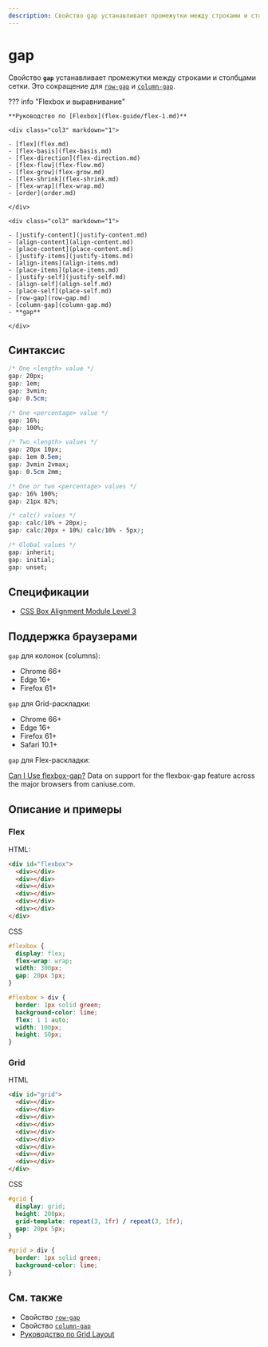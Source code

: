 ```yaml
---
description: Свойство gap устанавливает промежутки между строками и столбцами сетки. Это сокращение для row-gap и column-gap
---
```


# gap

Свойство **`gap`** устанавливает промежутки между строками и столбцами сетки. Это сокращение для [`row-gap`](row-gap.md) и [`column-gap`](column-gap.md).

??? info "Flexbox и выравнивание"

    **Руководство по [Flexbox](flex-guide/flex-1.md)**

    <div class="col3" markdown="1">

    - [flex](flex.md)
    - [flex-basis](flex-basis.md)
    - [flex-direction](flex-direction.md)
    - [flex-flow](flex-flow.md)
    - [flex-grow](flex-grow.md)
    - [flex-shrink](flex-shrink.md)
    - [flex-wrap](flex-wrap.md)
    - [order](order.md)

    </div>

    <div class="col3" markdown="1">

    - [justify-content](justify-content.md)
    - [align-content](align-content.md)
    - [place-content](place-content.md)
    - [justify-items](justify-items.md)
    - [align-items](align-items.md)
    - [place-items](place-items.md)
    - [justify-self](justify-self.md)
    - [align-self](align-self.md)
    - [place-self](place-self.md)
    - [row-gap](row-gap.md)
    - [column-gap](column-gap.md)
    - **gap**

    </div>

## Синтаксис

```css
/* One <length> value */
gap: 20px;
gap: 1em;
gap: 3vmin;
gap: 0.5cm;

/* One <percentage> value */
gap: 16%;
gap: 100%;

/* Two <length> values */
gap: 20px 10px;
gap: 1em 0.5em;
gap: 3vmin 2vmax;
gap: 0.5cm 2mm;

/* One or two <percentage> values */
gap: 16% 100%;
gap: 21px 82%;

/* calc() values */
gap: calc(10% + 20px);
gap: calc(20px + 10%) calc(10% - 5px);

/* Global values */
gap: inherit;
gap: initial;
gap: unset;
```

## Спецификации

- [CSS Box Alignment Module Level 3](https://drafts.csswg.org/css-align-3/#propdef-gap)

## Поддержка браузерами

`gap` для колонок (columns):

- Chrome 66+
- Edge 16+
- Firefox 61+

`gap` для Grid-раскладки:

- Chrome 66+
- Edge 16+
- Firefox 61+
- Safari 10.1+

`gap` для Flex-раскладки:

<p class="ciu_embed" data-feature="flexbox-gap" data-periods="future_1,current,past_1,past_2" data-accessible-colours="false">
<a href="http://caniuse.com/#feat=flexbox-gap">Can I Use flexbox-gap?</a> Data on support for the flexbox-gap feature across the major browsers from caniuse.com.
</p>

## Описание и примеры

### Flex

HTML:

```html
<div id="flexbox">
  <div></div>
  <div></div>
  <div></div>
  <div></div>
  <div></div>
  <div></div>
</div>
```

CSS

```css
#flexbox {
  display: flex;
  flex-wrap: wrap;
  width: 300px;
  gap: 20px 5px;
}

#flexbox > div {
  border: 1px solid green;
  background-color: lime;
  flex: 1 1 auto;
  width: 100px;
  height: 50px;
}
```

### Grid

HTML

```html
<div id="grid">
  <div></div>
  <div></div>
  <div></div>
  <div></div>
  <div></div>
  <div></div>
  <div></div>
  <div></div>
  <div></div>
</div>
```

CSS

```css
#grid {
  display: grid;
  height: 200px;
  grid-template: repeat(3, 1fr) / repeat(3, 1fr);
  gap: 20px 5px;
}

#grid > div {
  border: 1px solid green;
  background-color: lime;
}
```

## См. также

- Свойство [`row-gap`](row-gap.md)
- Свойство [`column-gap`](column-gap.md)
- [Руководство по Grid Layout](grid-guide/grid-1.md)
